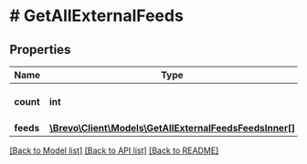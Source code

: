 # # GetAllExternalFeeds

## Properties

Name | Type | Description | Notes
------------ | ------------- | ------------- | -------------
**count** | **int** | Total number of batches | [optional]
**feeds** | [**\Brevo\Client\Models\GetAllExternalFeedsFeedsInner[]**](GetAllExternalFeedsFeedsInner.md) |  | [optional]

[[Back to Model list]](../../README.md#models) [[Back to API list]](../../README.md#endpoints) [[Back to README]](../../README.md)
